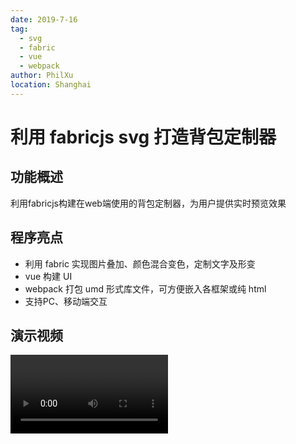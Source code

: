 ```yaml
---
date: 2019-7-16
tag:
  - svg
  - fabric
  - vue
  - webpack
author: PhilXu
location: Shanghai  
---
```


# 利用 fabricjs svg 打造背包定制器
## 功能概述
利用fabricjs构建在web端使用的背包定制器，为用户提供实时预览效果
## 程序亮点
- 利用 fabric 实现图片叠加、颜色混合变色，定制文字及形变
- vue 构建 UI
- webpack 打包 umd 形式库文件，可方便嵌入各框架或纯 html
- 支持PC、移动端交互


## 演示视频
<video src="../_images/bag.mp4" width="50%" height="auto"
controls="controls"></video>


